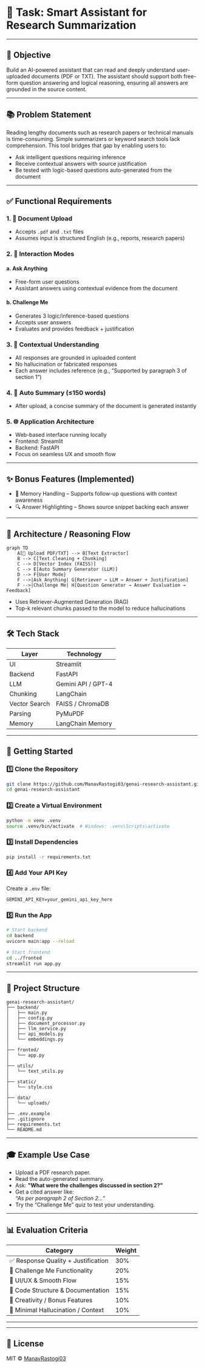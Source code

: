 # 🧠 Task: Smart Assistant for Research Summarization

---

## 🎯 Objective

Build an AI-powered assistant that can read and deeply understand user-uploaded documents (PDF or TXT). The assistant should support both free-form question answering and logical reasoning, ensuring all answers are grounded in the source content.

---

## 📚 Problem Statement

Reading lengthy documents such as research papers or technical manuals is time-consuming. Simple summarizers or keyword search tools lack comprehension. This tool bridges that gap by enabling users to:

- Ask intelligent questions requiring inference
- Receive contextual answers with source justification
- Be tested with logic-based questions auto-generated from the document

---

## ✅ Functional Requirements

### 1. 📄 Document Upload
- Accepts `.pdf` and `.txt` files
- Assumes input is structured English (e.g., reports, research papers)

### 2. 💬 Interaction Modes

#### a. Ask Anything
- Free-form user questions
- Assistant answers using contextual evidence from the document

#### b. Challenge Me
- Generates 3 logic/inference-based questions
- Accepts user answers
- Evaluates and provides feedback + justification

### 3. 📌 Contextual Understanding
- All responses are grounded in uploaded content
- No hallucination or fabricated responses
- Each answer includes reference (e.g., “Supported by paragraph 3 of section 1”)

### 4. 🧠 Auto Summary (≤150 words)
- After upload, a concise summary of the document is generated instantly

### 5. 🌐 Application Architecture
- Web-based interface running locally
- Frontend: Streamlit
- Backend: FastAPI
- Focus on seamless UX and smooth flow

---

## ✨ Bonus Features (Implemented)

- 🔁 Memory Handling – Supports follow-up questions with context awareness
- 🔍 Answer Highlighting – Shows source snippet backing each answer

---

## 🧱 Architecture / Reasoning Flow

```mermaid
graph TD
    A[📄 Upload PDF/TXT] --> B[Text Extractor]
    B --> C[Text Cleaning + Chunking]
    C --> D[Vector Index (FAISS)]
    C --> E[Auto Summary Generator (LLM)]
    D --> F{User Mode}
    F -->|Ask Anything| G[Retriever → LLM → Answer + Justification]
    F -->|Challenge Me| H[Question Generator → Answer Evaluation → Feedback]
```

- Uses Retriever-Augmented Generation (RAG)
- Top-k relevant chunks passed to the model to reduce hallucinations

---

## 🛠 Tech Stack

| Layer         | Technology         |
|---------------|--------------------|
| UI            | Streamlit          |
| Backend       | FastAPI            |
| LLM           | Gemini API / GPT-4 |
| Chunking      | LangChain          |
| Vector Search | FAISS / ChromaDB   |
| Parsing       | PyMuPDF            |
| Memory        | LangChain Memory   |

---

## 🧪 Getting Started

### 1️⃣ Clone the Repository

```bash
git clone https://github.com/ManavRastogi03/genai-research-assistant.git
cd genai-research-assistant
```

### 2️⃣ Create a Virtual Environment

```bash
python -m venv .venv
source .venv/bin/activate  # Windows: .venv\Scripts\activate
```

### 3️⃣ Install Dependencies

```bash
pip install -r requirements.txt
```

### 4️⃣ Add Your API Key

Create a `.env` file:

```env
GEMINI_API_KEY=your_gemini_api_key_here
```

### 5️⃣ Run the App

```bash
# Start backend
cd backend
uvicorn main:app --reload

# Start frontend
cd ../fronted
streamlit run app.py
```

---

## 📁 Project Structure

```
genai-research-assistant/
├── backend/
│   ├── main.py
│   ├── config.py
│   ├── document_processor.py
│   ├── llm_service.py
│   ├── api_models.py
│   └── embeddings.py
│
├── fronted/
│   └── app.py
│
├── utils/
│   └── text_utils.py
│
├── static/
│   └── style.css
│
├── data/
│   └── uploads/
│
├── .env.example
├── .gitignore
├── requirements.txt
└── README.md
```

---

## 🎓 Example Use Case

- Upload a PDF research paper.
- Read the auto-generated summary.
- Ask: **"What were the challenges discussed in section 2?"**
- Get a cited answer like:  
  _“As per paragraph 2 of Section 2...”_
- Try the “Challenge Me” quiz to test your understanding.

---

## 📊 Evaluation Criteria

| Category                            | Weight |
|-------------------------------------|--------|
| ✅ Response Quality + Justification  | 30%    |
| 🧠 Challenge Me Functionality        | 20%    |
| 🎨 UI/UX & Smooth Flow               | 15%    |
| 🧹 Code Structure & Documentation    | 15%    |
| 🌟 Creativity / Bonus Features       | 10%    |
| 🚫 Minimal Hallucination / Context   | 10%    |

---

---

## 📜 License

MIT © [ManavRastogi03](https://github.com/ManavRastogi03)
